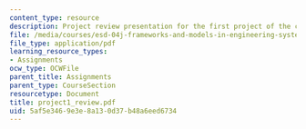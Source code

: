 ```yaml
---
content_type: resource
description: Project review presentation for the first project of the course.
file: /media/courses/esd-04j-frameworks-and-models-in-engineering-systems-engineering-system-design-spring-2007/5af5e3469e3e8a130d37b48a6eed6734_project1_review.pdf
file_type: application/pdf
learning_resource_types:
- Assignments
ocw_type: OCWFile
parent_title: Assignments
parent_type: CourseSection
resourcetype: Document
title: project1_review.pdf
uid: 5af5e346-9e3e-8a13-0d37-b48a6eed6734
---
```


